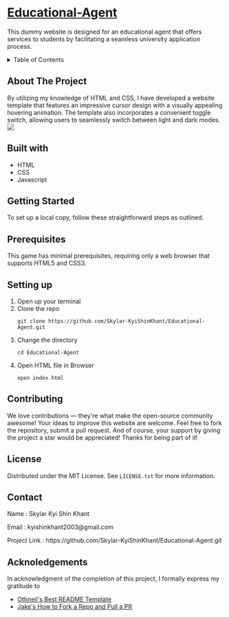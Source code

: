 # [Educational-Agent](https://skylar-kyishinkhant.github.io/Educational-Agent/)
This dummy website is designed for an educational agent that offers services to students by facilitating a seamless university application process.

<details> 
<summary>Table of Contents</summary>
  
- [About The Project](https://github.com/Skylar-KyiShinKhant/Educational-Agent/blob/Edit-README.md/README.md#about-the-project)
- [Built with](https://github.com/Skylar-KyiShinKhant/Educational-Agent/blob/Edit-README.md/README.md#built-with)
- [Getting Started](https://github.com/Skylar-KyiShinKhant/Educational-Agent/blob/Edit-README.md/README.md#getting-started)
- [Prerequisites](https://github.com/Skylar-KyiShinKhant/Educational-Agent/blob/Edit-README.md/README.md#prerequisites)
- [Setting up](https://github.com/Skylar-KyiShinKhant/Educational-Agent/blob/Edit-README.md/README.md#setting-up)
- [Contributing](https://github.com/Skylar-KyiShinKhant/Educational-Agent/blob/Edit-README.md/README.md#contributing)
- [License](https://github.com/Skylar-KyiShinKhant/Educational-Agent/blob/Edit-README.md/README.md#license)
- [Contact](https://github.com/Skylar-KyiShinKhant/Educational-Agent/blob/Edit-README.md/README.md#contact)
- [Acknoledgements](https://github.com/Skylar-KyiShinKhant/Educational-Agent/blob/Edit-README.md/README.md#acknoledgements)
</details>

## About The Project
By utilizing my knowledge of HTML and CSS, I have developed a website template that features an impressive cursor design with a visually appealing hovering animation. The template also incorporates a convenient toggle switch, allowing users to seamlessly switch between light and dark modes.
![](https://github.com/Skylar-KyiShinKhant/Educational-Agent/blob/Edit-README.md/EducationalAgent.gif)

## Built with
- HTML
- CSS
- Javascript

## Getting Started
To set up a local copy, follow these straightforward steps as outlined.

## Prerequisites
This game has minimal prerequisites, requiring only a web browser that supports HTML5 and CSS3.

## Setting up
1. Open up your terminal
2. Clone the repo 
   ```
   git clone https://github.com/Skylar-KyiShinKhant/Educational-Agent.git
   ```
3. Change the directory
   ```
   cd Educational-Agent
   ```
4. Open HTML file in Browser
   ```
   open index.html
   ```

## Contributing
We love contributions — they're what make the open-source community awesome! Your ideas to improve this website are welcome. Feel free to fork the repository, submit a pull request. And of course, your support by giving the project a star would be appreciated! Thanks for being part of it!

## License
Distributed under the MIT License. See ```LICENSE.txt``` for more information.

## Contact
<p>Name : Skylar Kyi Shin Khant</p>
<p>Email : kyishinkhant2003@gmail.com</p>
<p>Project Link : https://github.com/Skylar-KyiShinKhant/Educational-Agent.git</p>

## Acknoledgements
In acknowledgment of the completion of this project, I formally express my gratitude to 
- [Othneil's Best README Template](https://github.com/othneildrew/Best-README-Template)
- [Jake's How to Fork a Repo and Pull a PR](https://jarv.is/notes/how-to-pull-request-fork-github/)
